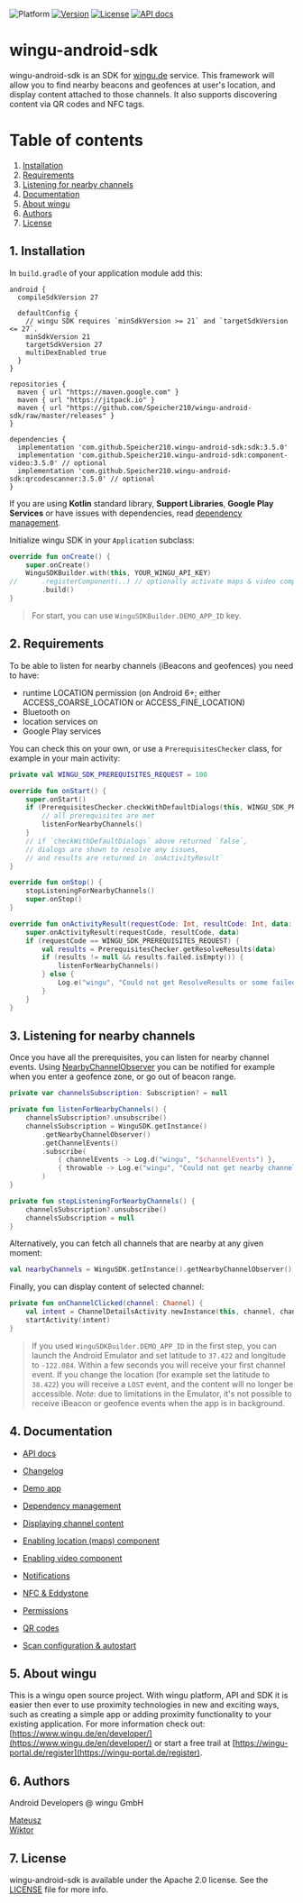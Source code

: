 ![Platform](https://img.shields.io/badge/platform-Android%205.0+-%23A4C639.svg)
[![Version](https://img.shields.io/badge/version-3.5.0-%2346C800.svg)](https://speicher210.github.io/wingu-android-sdk/CHANGELOG.html)
[![License](https://img.shields.io/badge/license-Apache%202.0-blue.svg)](https://github.com/Speicher210/wingu-android-sdk/blob/master/LICENSE)
[![API docs](https://img.shields.io/badge/API-docs-%2346C800.svg)](https://speicher210.github.io/wingu-android-sdk/dokka/wingu-android-sdk/)


# wingu-android-sdk

wingu-android-sdk is an SDK for [wingu.de](www.wingu.de) service. This framework will allow you to find nearby beacons and geofences at user's location, and display content attached to those channels. It also supports discovering content via QR codes and NFC tags.

# Table of contents

1. [Installation](#installation)
2. [Requirements](#requirements)
3. [Listening for nearby channels](#listening-nearby-channels)
4. [Documentation](#documentation)
5. [About wingu](#wingu)
6. [Authors](#authors)
7. [License](#license)

<h2 id="installation">1. Installation</h2>

In `build.gradle` of your application module add this:

```
android {
  compileSdkVersion 27

  defaultConfig {
    // wingu SDK requires `minSdkVersion >= 21` and `targetSdkVersion <= 27`.
    minSdkVersion 21
    targetSdkVersion 27
    multiDexEnabled true
  }
}

repositories {
  maven { url "https://maven.google.com" }
  maven { url "https://jitpack.io" }
  maven { url "https://github.com/Speicher210/wingu-android-sdk/raw/master/releases" }
}

dependencies {
  implementation 'com.github.Speicher210.wingu-android-sdk:sdk:3.5.0'
  implementation 'com.github.Speicher210.wingu-android-sdk:component-video:3.5.0' // optional
  implementation 'com.github.Speicher210.wingu-android-sdk:qrcodescanner:3.5.0' // optional
}
```

If you are using __Kotlin__ standard library, __Support Libraries__, __Google Play Services__ or have issues with dependencies, read [dependency management](https://speicher210.github.io/wingu-android-sdk/dependency-management).

Initialize wingu SDK in your `Application` subclass:

```kotlin
override fun onCreate() {
    super.onCreate()
    WinguSDKBuilder.with(this, YOUR_WINGU_API_KEY)
//      .registerComponent(..) // optionally activate maps & video components
        .build()
}
```

> For start, you can use `WinguSDKBuilder.DEMO_APP_ID` key.

<h2 id="requirements">2. Requirements</h2>

To be able to listen for nearby channels (iBeacons and geofences) you need to have:

- runtime LOCATION permission (on Android 6+; either ACCESS_COARSE_LOCATION or ACCESS_FINE_LOCATION)
- Bluetooth on
- location services on
- Google Play services

You can check this on your own, or use a `PrerequisitesChecker` class, for example in your main activity:

```kotlin
private val WINGU_SDK_PREREQUISITES_REQUEST = 100

override fun onStart() {
    super.onStart()
    if (PrerequisitesChecker.checkWithDefaultDialogs(this, WINGU_SDK_PREREQUISITES_REQUEST)) {
        // all prerequisites are met
        listenForNearbyChannels()
    }
    // if `checkWithDefaultDialogs` above returned `false`,
    // dialogs are shown to resolve any issues,
    // and results are returned in `onActivityResult`
}

override fun onStop() {
    stopListeningForNearbyChannels()
    super.onStop()
}

override fun onActivityResult(requestCode: Int, resultCode: Int, data: Intent?) {
    super.onActivityResult(requestCode, resultCode, data)
    if (requestCode == WINGU_SDK_PREREQUISITES_REQUEST) {
        val results = PrerequisitesChecker.getResolveResults(data)
        if (results != null && results.failed.isEmpty()) {
            listenForNearbyChannels()
        } else {
            Log.e("wingu", "Could not get ResolveResults or some failed")
        }
    }
}
```

<h2 id="listening-nearby-channels">3. Listening for nearby channels</h2>

Once you have all the prerequisites, you can listen for nearby channel events. Using [NearbyChannelObserver](https://speicher210.github.io/wingu-android-sdk/dokka/wingu-android-sdk/de.wingu.sdk.utils/-nearby-channel-observer/index.html) you can be notified for example when you enter a geofence zone, or go out of beacon range.

```kotlin
private var channelsSubscription: Subscription? = null

private fun listenForNearbyChannels() {
    channelsSubscription?.unsubscribe()
    channelsSubscription = WinguSDK.getInstance()
        .getNearbyChannelObserver()
        .getChannelEvents()
        .subscribe(
            { channelEvents -> Log.d("wingu", "$channelEvents") },
            { throwable -> Log.e("wingu", "Could not get nearby channels", throwable) }
        )
}

private fun stopListeningForNearbyChannels() {
    channelsSubscription?.unsubscribe()
    channelsSubscription = null
}
```

Alternatively, you can fetch all channels that are nearby at any given moment:

```kotlin
val nearbyChannels = WinguSDK.getInstance().getNearbyChannelObserver().getCurrentNearbyChannels()
```

Finally, you can display content of selected channel:

```kotlin
private fun onChannelClicked(channel: Channel) {
    val intent = ChannelDetailsActivity.newInstance(this, channel, channel.name)
    startActivity(intent)
}
```

> If you used `WinguSDKBuilder.DEMO_APP_ID` in the first step, you can launch
> the Android Emulator and set latitude to `37.422` and longitude to `-122.084`.
> Within a few seconds you will receive your first channel event.
> If you change the location (for example set the latitude to `38.422`) you will receive a `LOST` event, and the content will no longer be accessible.
> _Note_: due to limitations in the Emulator, it's not possible to receive iBeacon or geofence events when the app is in background.

<h2 id="documentation">4. Documentation</h2>

- [API docs](https://speicher210.github.io/wingu-android-sdk/dokka/wingu-android-sdk/)
- [Changelog](https://speicher210.github.io/wingu-android-sdk/CHANGELOG.html)
- [Demo app](https://github.com/Speicher210/wingu-sdk-android-demoapp)

- [Dependency management](https://speicher210.github.io/wingu-android-sdk/dependency-management)
- [Displaying channel content](https://speicher210.github.io/wingu-android-sdk/displaying-channel-content)
- [Enabling location (maps) component](https://speicher210.github.io/wingu-android-sdk/location-component)
- [Enabling video component](https://speicher210.github.io/wingu-android-sdk/video-component)
- [Notifications](https://speicher210.github.io/wingu-android-sdk/notifications)
- [NFC & Eddystone](https://speicher210.github.io/wingu-android-sdk/nfc-eddystone)
- [Permissions](https://speicher210.github.io/wingu-android-sdk/permissions)
- [QR codes](https://speicher210.github.io/wingu-android-sdk/qr-codes)
- [Scan configuration & autostart](https://speicher210.github.io/wingu-android-sdk/scan-configuration)

<h2 id="wingu">5. About wingu</h2>

This is a wingu open source project. With wingu platform, API and SDK it is easier then ever to use proximity technologies in new and exciting ways, such as creating a simple app or adding proximity functionality to your existing application. For more information check out: [https://www.wingu.de/en/developer/](https://www.wingu.de/en/developer/) or start a free trail at [https://wingu-portal.de/register](https://wingu-portal.de/register).

<h2 id="authors">6. Authors</h2>

Android Developers @ wingu GmbH

[Mateusz](https://github.com/armatys)  
[Wiktor](https://github.com/wingu-wiktor)

<h2 id="license">7. License</h2>

wingu-android-sdk is available under the Apache 2.0 license. See the [LICENSE](https://github.com/Speicher210/wingu-android-sdk/blob/master/LICENSE) file for more info.
